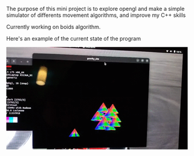 The purpose of this mini project is to explore opengl and make a simple simulator of differents movement algorithms, and improve my C++ skills

Currently working on boids algorithm. 

Here's an example of the current state of the program

![Boids_demo](demo_gifs/demo_boids.gif)